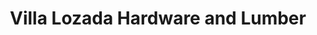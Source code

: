 ---
title: "Villa Lozada Hardware and Lumber"
url: /san-pablo/villa-lozada-hardware-and-lumber/
shop: hardware
---